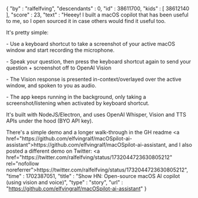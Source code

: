 {
  "by" : "ralfelfving",
  "descendants" : 0,
  "id" : 38611700,
  "kids" : [ 38612140 ],
  "score" : 23,
  "text" : "Heeey! I built a macOS copilot that has been useful to me, so I open sourced it in case others would find it useful too.<p>It&#x27;s pretty simple:<p>- Use a keyboard shortcut to take a screenshot of your active macOS window and start recording the microphone.<p>- Speak your question, then press the keyboard shortcut again to send  your question + screenshot off to OpenAI Vision<p>- The Vision response is presented in-context&#x2F;overlayed over the active window, and spoken to you as audio.<p>- The app keeps running in the background, only taking a screenshot&#x2F;listening when activated by keyboard shortcut.<p>It&#x27;s built with NodeJS&#x2F;Electron, and uses OpenAI Whisper, Vision and TTS APIs under the hood (BYO API key).<p>There&#x27;s a simple demo and a longer walk-through in the GH readme <a href=\"https:&#x2F;&#x2F;github.com&#x2F;elfvingralf&#x2F;macOSpilot-ai-assistant\">https:&#x2F;&#x2F;github.com&#x2F;elfvingralf&#x2F;macOSpilot-ai-assistant</a>, and I also posted a different demo on Twitter: <a href=\"https:&#x2F;&#x2F;twitter.com&#x2F;ralfelfving&#x2F;status&#x2F;1732044723630805212\" rel=\"nofollow noreferrer\">https:&#x2F;&#x2F;twitter.com&#x2F;ralfelfving&#x2F;status&#x2F;1732044723630805212</a>",
  "time" : 1702387051,
  "title" : "Show HN: Open-source macOS AI copilot (using vision and voice)",
  "type" : "story",
  "url" : "https://github.com/elfvingralf/macOSpilot-ai-assistant"
}
